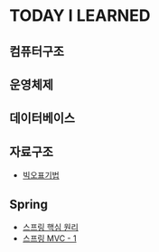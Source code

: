 # TODAY I LEARNED

## 컴퓨터구조

## 운영체제

## 데이터베이스

## 자료구조
- [빅오표기법](data-structures/markdown/big_o/big_o.md)

## Spring
- [스프링 핵심 원리](spring/spring-core/markdown/core.md)
- [스프링 MVC - 1](spring/spring-mvc/markdown/springmvc1.md)